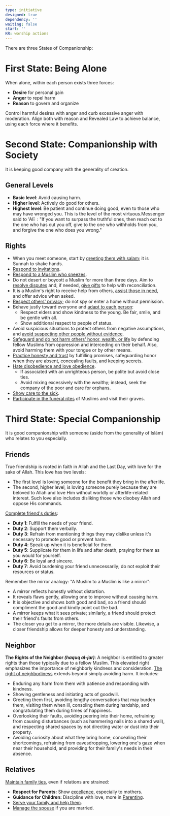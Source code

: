 ```yaml
---
type: initiative
designed: true
dependency: ''
waiting: false
start: ''
KR: worship actions
---
```


There are three States of Companionship:

# First State: Being Alone

When alone, within each person exists three forces:

* **Desire** for personal gain
* **Anger** to repel harm
* **Reason** to govern and organize

Control harmful desires with anger and curb excessive anger with moderation. Align both with reason and Revealed Law to achieve balance, using each force where it benefits.

# Second State: Companionship with Society

It is keeping good company with the generality of creation.

## General Levels

* **Basic level**: Avoid causing harm.
* **Higher level**: Actively do good for others.
* **Highest level**: Be patient and continue doing good, even to those who may have wronged you. This is the level of the most virtuous.Messenger said to 'Alī  : "If you want to surpass the truthful ones, then reach out to the one who has cut you off, give to the one who withholds from you, and forgive the one who does you wrong."

## Rights

* When you meet someone, start by [greeting them with salam](Processes/Greet%20people%20first%20with%20salam.md); it is Sunnah to shake hands.
* [Respond to invitations](Processes/Accept%20invitations.md).
* [Respond to a Muslim who sneezes](Processes/Respond%20to%20muslim%20sneeze.md).
* Do not desert or boycott a Muslim for more than three days. Aim to [resolve disputes](Processes/Resolve%20disputes%20and%20avoid%20boycotting.md) and, if needed, [give gifts](Processes/Give%20gifts.md) to help with reconciliation.
* It is a Muslim's right to receive help from others, [assist those in need](Processes/Help%20orphans%20or%20people%20in%20need%20periodically.md), and offer advice when asked.
* [Respect others' privacy](Processes/Don't%20spy%20and%20protect%20privacy.md); do not spy or enter a home without permission.
* Behave justly toward everyone and [adapt to each person](Processes/Be%20just%20and%20adapt%20to%20each%20person.md):
	* Respect elders and show kindness to the young. Be fair, smile, and be gentle with all.
	* Show additional respect to people of status.
* Avoid suspicious situations to protect others from negative assumptions, and [avoid suspecting other people without evidence](Processes/Avoid%20baseless%20assumptions.md).
* [Safeguard and do not harm others' honor, wealth, or life](Processes/Protect%20and%20don't%20harm%20honor,%20wealth%20and%20life.md) by defending fellow Muslims from oppression and interceding on their behalf. Also, avoid harming them with your tongue or by other means.
* [Practice honesty and trust](Processes/Honesty,%20Trust%20and%20figurative%20language.md) by fulfilling promises, safeguarding honor when they are absent, concealing faults, and keeping secrets.
* [Hate disobedience and love obedience](Processes/Hate%20the%20disobedient%20and%20love%20the%20obedient.md).
	* If associated with an unrighteous person, be polite but avoid close ties.
	* Avoid mixing excessively with the wealthy; instead, seek the company of the poor and care for orphans.
* [Show care to the sick](Processes/Call,%20visit%20and%20care%20for%20the%20sick.md).
* [Participate in the funeral rites](Processes/Pray%20additional%20voluntary%20prayers.md) of Muslims and visit their graves.

# Third State: Special Companionship

It is good companionship with someone (aside from the generality of Islām) who relates to you especially.

## Friends

True friendship is rooted in faith in Allah and the Last Day, with love for the sake of Allah. This love has two levels:

* The first level is loving someone for the benefit they bring in the afterlife.
* The second, higher level, is loving someone purely because they are beloved to Allah and love Him without worldly or afterlife-related interest. Such love also includes disliking those who disobey Allah and oppose His commands.

[Complete friend's duties](Processes/Complete%20friend's%20duties.md):

* **Duty 1**: Fulfill the needs of your friend.
* **Duty 2**: Support them verbally.
* **Duty 3**: Refrain from mentioning things they may dislike unless it's necessary to promote good or prevent harm.
* **Duty 4**: Speak up when it is beneficial for them.
* **Duty 5**: Supplicate for them in life and after death, praying for them as you would for yourself.
* **Duty 6**: Be loyal and sincere.
* **Duty 7**: Avoid burdening your friend unnecessarily; do not exploit their resources or status.

Remember the mirror analogy: "A Muslim to a Muslim is like a mirror":

* A mirror reflects honestly without distortion.
* It reveals flaws gently, allowing one to improve without causing harm.
* It is objective and shows both good and bad, so a friend should compliment the good and kindly point out the bad.
* A mirror keeps what it sees private; similarly, a friend should protect their friend's faults from others.
* The closer you get to a mirror, the more details are visible. Likewise, a closer friendship allows for deeper honesty and understanding.

## Neighbor

**The Rights of the Neighbor _(haquq al-jar)_**: A neighbor is entitled to greater rights than those typically due to a fellow Muslim. This elevated right emphasizes the importance of neighborly kindness and consideration.
[The right of neighborliness](Processes/Complete%20neighboor's%20duties.md) extends beyond simply avoiding harm. It includes:
* Enduring any harm from them with patience and responding with kindness.
* Showing gentleness and initiating acts of goodwill.
* Greeting them first, avoiding lengthy conversations that may burden them, visiting them when ill, consoling them during hardship, and congratulating them during times of happiness.
* Overlooking their faults, avoiding peering into their home, refraining from causing disturbances (such as hammering nails into a shared wall), and respecting shared spaces by not directing water or dust into their property.
* Avoiding curiosity about what they bring home, concealing their shortcomings, refraining from eavesdropping, lowering one's gaze when near their household, and providing for their family's needs in their absence.

## Relatives

[Maintain family ties](Processes/Keeping%20family%20ties.md), even if relations are strained:

* **Respect for Parents:** Show [excellence](Processes/Excellence%20with%20parents.md), especially to mothers.
* **Guidance for Children:** Discipline with love, more in [Parenting](Initiatives/worship/Parenting.md).
* [Serve your family and help them](Processes/Serve%20around%20the%20house%20and%20do%20lowly%20tasks.md).
* [Manage the spouse](Initiatives/worship/Managing%20spouse.md) if you are married.